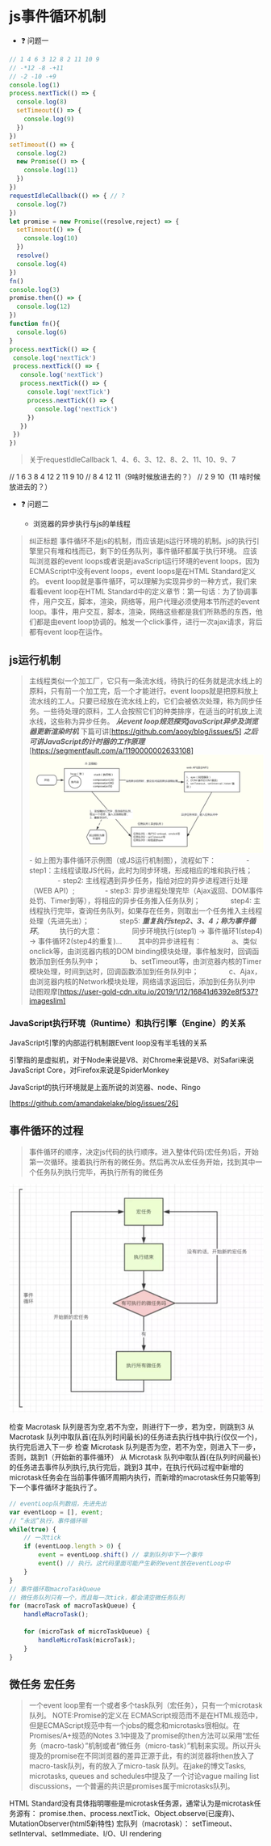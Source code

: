 # js事件循环机制

- ❓ 问题一

```js
// 1 4 6 3 12 8 2 11 10 9
// -*12 -8 -+11
// -2 -10 -+9
console.log(1)
process.nextTick(() => {
  console.log(8)
  setTimeout(() => {
    console.log(9)
  })
})
setTimeout(() => {
  console.log(2)
  new Promise(() => {
    console.log(11)
  })
})
requestIdleCallback(() => { // ?
  console.log(7)
})
let promise = new Promise((resolve,reject) => {
  setTimeout(() => {
    console.log(10)
  })
  resolve()
  console.log(4)
})
fn()
console.log(3)
promise.then(() => {
  console.log(12)
})
function fn(){
  console.log(6)
}
process.nextTick(() => {
 console.log('nextTick')
 process.nextTick(() => {
   console.log('nextTick')
   process.nextTick(() => {
     console.log('nextTick')
     process.nextTick(() => {
       console.log('nextTick')
     })
   })
 })
})
```

> 关于requestIdleCallback
> 1、4、6、3、12、8、2、11、10、9、7

// 1 6 3 8 4 12 2 11 9 10
// 8 4 12 11（9啥时候放进去的？）
// 2 9 10（11 啥时候放进去的？）

- ❓ 问题二

  - 浏览器的异步执行与js的单线程

> 纠正标题 事件循环不是js的机制，而应该是js运行环境的机制。js的执行引擎里只有堆和栈而已，剩下的任务队列，事件循环都属于执行环境。
> 应该叫浏览器的event loops或者说是javaScript运行环境的event loops，因为ECMAScript中没有event loops，event loops是在HTML Standard定义的。
> event loop就是事件循环，可以理解为实现异步的一种方式，我们来看看event loop在HTML Standard中的定义章节：第一句话：为了协调事件，用户交互，脚本，渲染，网络等，用户代理必须使用本节所述的event loop。事件，用户交互，脚本，渲染，网络这些都是我们所熟悉的东西，他们都是由event loop协调的。触发一个click事件，进行一次ajax请求，背后都有event loop在运作。

## js运行机制

> 主线程类似一个加工厂，它只有一条流水线，待执行的任务就是流水线上的原料，只有前一个加工完，后一个才能进行。event loops就是把原料放上流水线的工人。只要已经放在流水线上的，它们会被依次处理，称为同步任务。一些待处理的原料，工人会按照它们的种类排序，在适当的时机放上流水线，这些称为异步任务。
 ***从event loop规范探究javaScript异步及浏览器更新渲染时机*** 下篇可讲[https://github.com/aooy/blog/issues/5]
 ***之后可讲JavaScript的计时器的工作原理***[https://segmentfault.com/a/1190000002633108]
![avatar](222.png)
　　- 如上图为事件循环示例图（或JS运行机制图），流程如下：
　　　　- step1：主线程读取JS代码，此时为同步环境，形成相应的堆和执行栈；
　　　　- step2:  主线程遇到异步任务，指给对应的异步进程进行处理（WEB API）;
　　　　- step3:  异步进程处理完毕（Ajax返回、DOM事件处罚、Timer到等），将相应的异步任务推入任务队列；
　　　　step4: 主线程执行完毕，查询任务队列，如果存在任务，则取出一个任务推入主线程处理（先进先出）；
　　　　step5: ***重复执行step2、3、4；称为事件循环***。
　　执行的大意：
　　　　同步环境执行(step1) -> 事件循环1(step4) -> 事件循环2(step4的重复)…
　　其中的异步进程有：
　　　　a、类似onclick等，由浏览器内核的DOM binding模块处理，事件触发时，回调函数添加到任务队列中；
　　　　b、setTimeout等，由浏览器内核的Timer模块处理，时间到达时，回调函数添加到任务队列中；
　　　　c、Ajax，由浏览器内核的Network模块处理，网络请求返回后，添加到任务队列中
动图观摩[https://user-gold-cdn.xitu.io/2019/1/12/16841d6392e8f537?imageslim]
### JavaScript执行环境（Runtime）和执行引擎（Engine）的关系

JavaScript引擎的内部运行机制跟Event loop没有半毛钱的关系

引擎指的是虚拟机，对于Node来说是V8、对Chrome来说是V8、对Safari来说JavaScript Core，对Firefox来说是SpiderMonkey

JavaScript的执行环境就是上面所说的浏览器、node、Ringo

[https://github.com/amandakelake/blog/issues/26]

## 事件循环的过程

> 事件循环的顺序，决定js代码的执行顺序。进入整体代码(宏任务)后，开始第一次循环。接着执行所有的微任务。然后再次从宏任务开始，找到其中一个任务队列执行完毕，再执行所有的微任务

![avatar](333.png)

检查 Macrotask 队列是否为空,若不为空，则进行下一步，若为空，则跳到3
从 Macrotask 队列中取队首(在队列时间最长)的任务进去执行栈中执行(仅仅一个)，执行完后进入下一步
检查 Microtask 队列是否为空，若不为空，则进入下一步，否则，跳到1（开始新的事件循环）
从 Microtask 队列中取队首(在队列时间最长)的任务进去事件队列执行,执行完后，跳到3
其中，在执行代码过程中新增的microtask任务会在当前事件循环周期内执行，而新增的macrotask任务只能等到下一个事件循环才能执行了。

```js
// eventLoop队列数组，先进先出
var eventLoop = [], event;
// “永远”执行，事件循环嘛
while(true) {
    // 一次tick
    if (eventLoop.length > 0) {
        event = eventLoop.shift() // 拿到队列中下一个事件
        event() // 执行。这代码里面可能产生新的event放在eventLoop中
    }
}
// 事件循环取macroTaskQueue
// 微任务队列只有一个，而且每一次tick，都会清空微任务队列
for (macroTask of macroTaskQueue) {
    handleMacroTask();

    for (microTask of microTaskQueue) {
        handleMicroTask(microTask);
    }
}
```

## 微任务 宏任务

> 一个event loop里有一个或者多个task队列（宏任务），只有一个microtask 队列。
> NOTE:Promise的定义在 ECMAScript规范而不是在HTML规范中，但是ECMAScript规范中有一个jobs的概念和microtasks很相似。在Promises/A+规范的Notes 3.1中提及了promise的then方法可以采用“宏任务（macro-task）”机制或者“微任务（micro-task）”机制来实现。所以开头提及的promise在不同浏览器的差异正源于此，有的浏览器将then放入了macro-task队列，有的放入了micro-task 队列。在jake的博文Tasks, microtasks, queues and schedules中提及了一个讨论vague mailing list discussions，一个普遍的共识是promises属于microtasks队列。

HTML Standard没有具体指明哪些是microtask任务源，通常认为是microtask任务源有： promise.then、process.nextTick、Object.observe(已废弃)、MutationObserver(html5新特性)
宏队列（macrotask）： setTimeout、setInterval、setImmediate、I/O、UI rendering
